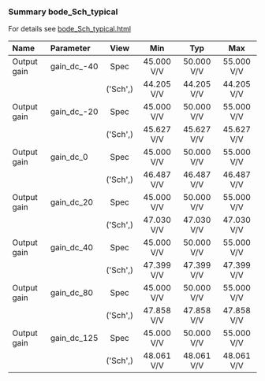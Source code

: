 ### Summary bode_Sch_typical

For details see <a href='bode_Sch_typical.html'>bode_Sch_typical.html</a>

|**Name**|**Parameter**|**View**|**Min** | **Typ** | **Max**|
|:---|:---|:---:|:---:|:---:|:---:|
|Output gain|gain\_dc\_-40 | Spec | 45.000 V/V | 50.000 V/V | 55.000 V/V |
| | | ('Sch',)|44.205 V/V | 44.205 V/V | 44.205 V/V |
|Output gain|gain\_dc\_-20 | Spec | 45.000 V/V | 50.000 V/V | 55.000 V/V |
| | | ('Sch',)|45.627 V/V | 45.627 V/V | 45.627 V/V |
|Output gain|gain\_dc\_0 | Spec | 45.000 V/V | 50.000 V/V | 55.000 V/V |
| | | ('Sch',)|46.487 V/V | 46.487 V/V | 46.487 V/V |
|Output gain|gain\_dc\_20 | Spec | 45.000 V/V | 50.000 V/V | 55.000 V/V |
| | | ('Sch',)|47.030 V/V | 47.030 V/V | 47.030 V/V |
|Output gain|gain\_dc\_40 | Spec | 45.000 V/V | 50.000 V/V | 55.000 V/V |
| | | ('Sch',)|47.399 V/V | 47.399 V/V | 47.399 V/V |
|Output gain|gain\_dc\_80 | Spec | 45.000 V/V | 50.000 V/V | 55.000 V/V |
| | | ('Sch',)|47.858 V/V | 47.858 V/V | 47.858 V/V |
|Output gain|gain\_dc\_125 | Spec | 45.000 V/V | 50.000 V/V | 55.000 V/V |
| | | ('Sch',)|48.061 V/V | 48.061 V/V | 48.061 V/V |
